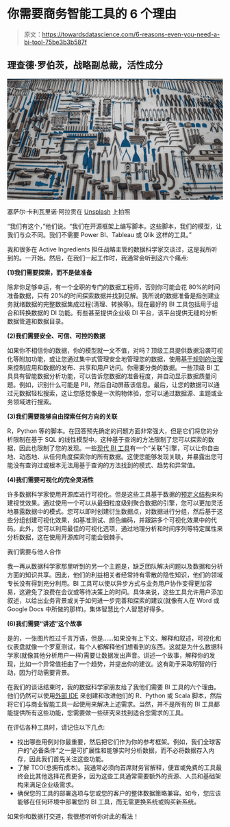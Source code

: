 # 你需要商务智能工具的 6 个理由

> 原文：<https://towardsdatascience.com/6-reasons-even-you-need-a-bi-tool-75be3b3b587f>

## 理查德·罗伯茨，战略副总裁，活性成分

![](img/26cc67cbb5a971f0b9a63fa787bcdc86.png)

塞萨尔·卡利瓦里诺·阿拉贡在 [Unsplash](https://unsplash.com?utm_source=medium&utm_medium=referral) 上拍照

“我们有这个，”他们说。“我们在开源框架上编写脚本。这些脚本，我们的模型，让我们与众不同。我们不需要 Power BI、Tableau 或 Qlik 这样的工具。”

我和很多在 Active Ingredients 担任战略主管的数据科学家交谈过，这是我所听到的。一开始。然后，在我们一起工作时，我通常会听到这六个痛点:

**(1)我们需要探索，而不是做准备**

除非你足够幸运，有一个全职的专门的数据工程师，否则你可能会花 80%的时间准备数据，只有 20%的时间探索数据并找到见解。我所说的数据准备是指创建业务就绪数据的完整数据集成过程(清理、转换等)。现在最好的 BI 工具包括用于组合和转换数据的 DI 功能。有些甚至提供企业级 DI 平台，该平台提供无缝的分析数据管道和数据目录。

**(2)我们需要安全、可信、可控的数据**

如果你不相信你的数据，你的模型就一文不值，对吗？顶级工具提供数据沿袭可视化等附加功能，或让您通过集中式管理安全地管理您的数据，使用[基于规则的治理](https://www.cio.com/article/3521011/what-is-data-governance-a-best-practices-framework-for-managing-data-assets.html)来控制应用和数据的发布、共享和用户访问。你需要分类的数据。一些顶级 BI 工具具有智能数据分析功能，可以告诉您数据的准备程度，并自动显示数据质量问题。例如，识别什么可能是 PII，然后自动屏蔽该信息。最后，让您的数据可以通过元数据轻松搜索，这让您感觉像是一次购物体验，您可以通过数据源、主题或业务领域进行搜索。

**(3)我们需要能够自由探索任何方向的关联**

R，Python 等的脚本。在回答预先确定的问题方面非常强大，但是它们将您的分析限制在基于 SQL 的线性模型中。这种基于查询的方法限制了您可以探索的数据，因此也限制了您的发现。一些[现代 BI 工具](https://www.qlik.com/us/business-intelligence/business-intelligence-tools)有一个“关联”引擎，可以让你自由地、动态地、从任何角度探索你的所有数据。这使您能够发现关联，并暴露出您可能没有查询过或根本无法用基于查询的方法找到的模式、趋势和异常值。

**(4)我们需要可视化的完全灵活性**

许多数据科学家使用开源库进行可视化。但是这些工具基于数据的[预定义结构](https://medium.com/swlh/data-structures-101-e18fc33579fa)来构建视觉效果。通过使用一个可以从最细粒度级别聚合数据的引擎，您可以更加灵活地暴露数据中的模式。您可以即时创建衍生数据点，对数据进行分组，然后基于这些分组创建可视化效果，如基准测试、颜色编码，并跟踪多个可视化效果中的代码。此外，您可以利用最佳的可视化选项，通过地理分析和时间序列等特定属性来分析数据，这在使用开源库时可能会很棘手。

我们需要与他人合作

我一再从数据科学家那里听到的另一个主题是，缺乏团队解决问题以及数据和分析方面的知识共享。因此，他们的利益相关者经常持有零散的隐性知识，他们的领域专长没有得到充分利用。BI 工具可以使以异步方式与业务用户协作变得更加容易，这避免了浪费在会议或等待决策上的时间。具体来说，这些工具允许用户添加叙述，以给出业务背景或关于如何进一步完善和探索的建议(就像有人在 Word 或 Google Docs 中所做的那样)。集体智慧比个人智慧好得多。

**(6)我们需要“讲述”这个故事**

是的，一张图片胜过千言万语，但是……如果没有上下文、解释和叙述，可视化和仪表盘就像一个罗夏测试，每个人都解释他们想看到的东西。这就是为什么数据科学家(就像其他分析用户一样)需要让数据发出声音。讲述一个故事，解释你的发现，比如一个异常值扭曲了一个趋势，并提出你的建议。这有助于采取明智的行动，因为行动需要背景。

在我们的谈话结束时，我的数据科学家朋友给了我他们需要 BI 工具的六个理由。他们仍然可以使用[外部 IDE](https://www.codecademy.com/articles/what-is-an-ide) 来创建和改进他们的 R、Python 或 Scala 脚本，然后将它们与商业智能工具一起使用来解决上述需求。当然，并不是所有的 BI 工具都能提供所有这些功能，您需要做一些研究来找到适合您需求的工具。

在评估各种工具时，请记住以下几点:

*   找出哪些用例对你最重要，然后把它们作为你的参考框架。例如，我们全球客户的“必备条件”之一是可扩展性和能够实时分析数据，而不必将数据存入内存，因此我们首先关注这些功能。
*   了解 TCO(总拥有成本)。我通常必须向首席财务官解释，便宜或免费的工具最终会比其他选择花费更多，因为这些工具通常需要额外的资源、人员和基础架构来满足企业级需求。
*   确保您的工具的部署选项与您或您的客户的整体数据策略兼容。如今，您应该能够在任何环境中部署您的 BI 工具，而无需更换系统或购买新系统。

如果你和数据打交道，我很想听听你对此的看法！